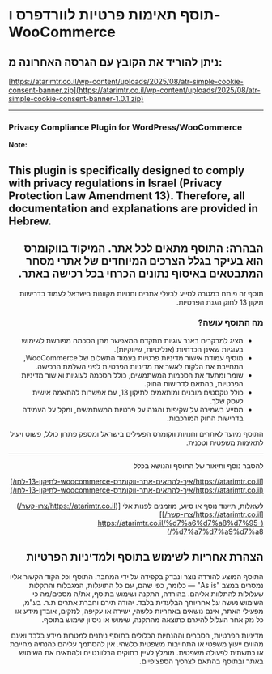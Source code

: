 # תוסף תאימות פרטיות לוורדפרס ו-WooCommerce
## ניתן להוריד את הקובץ עם הגרסה האחרונה מ:
[https://atarimtr.co.il/wp-content/uploads/2025/08/atr-simple-cookie-consent-banner.zip](https://atarimtr.co.il/wp-content/uploads/2025/08/atr-simple-cookie-consent-banner-1.0.1.zip)

--------------------
###  Privacy Compliance Plugin for WordPress/WooCommerce
**Note:**  

This plugin is specifically designed to comply with privacy regulations in Israel (Privacy Protection Law Amendment 13). Therefore, all documentation and explanations are provided in Hebrew.
--------------------
<div dir="rtl">

  ## הבהרה: התוסף מתאים לכל אתר. המיקוד בווקומרס הוא בעיקר בגלל הצרכים המיוחדים של אתרי מסחר המתבטאים באיסוף נתונים הכרחי בכל רכישה באתר.

תוסף זה פותח במטרה לסייע לבעלי אתרים וחנויות מקוונות בישראל לעמוד בדרישות תיקון 13 לחוק הגנת הפרטיות.

### מה התוסף עושה?

- מציג למבקרים באנר עוגיות מתקדם המאפשר מתן הסכמה מפורשת לשימוש בעוגיות שאינן הכרחיות (אנליטיות, שיווקיות).
- מוסיף עמודת אישור מדיניות פרטיות בעמוד התשלום של WooCommerce, המחייבת את הלקוח לאשר את מדיניות הפרטיות לפני השלמת הרכישה.
- שומר ומתעד את הסכמות המשתמשים, כולל הסכמה לעוגיות ואישור מדיניות הפרטיות, בהתאם לדרישות החוק.
- כולל טקסטים מובנים ומותאמים לתיקון 13, עם אפשרות להתאמה אישית לעסק שלך.
- מסייע בשמירה על שקיפות והגנה על פרטיות המשתמשים, ומקל על העמידה בדרישות החוק המורכבות.

התוסף מיועד לאתרים וחנויות ווקומרס הפעילים בישראל ומספק פתרון כולל, פשוט ויעיל לתאימות משפטית וטכנית.

---

להסבר נוסף ותיאור של התוסף והנושא בכלל 

[https://atarimtr.co.il/איך-להתאים-אתר-ווקומרס-woocommerce-לתיקון-13-לחו/](https://atarimtr.co.il/איך-להתאים-אתר-ווקומרס-woocommerce-לתיקון-13-לחו/)

לשאלות, תיעוד נוסף או סיוע, מוזמנים לפנות אלי [(https://atarimtr.co.il/צרו-קשר/)[https://atarimtr.co.il/צרו-קשר/]](https://atarimtr.co.il/%d7%a6%d7%a8%d7%95-%d7%a7%d7%a9%d7%a8/)

## הצהרת אחריות לשימוש בתוסף ולמדיניות הפרטיות

התוסף המוצע להורדה נוצר ונבדק בקפידה על ידי המחבר. התוסף וכל הקוד הקשור אליו נמסרים במצב "As is" — כלומר, כפי שהם, עם כל התועלות, המגבלות והתקלות שעלולות להתלוות אליהם. בהורדה, התקנה ושימוש בתוסף, את/ה מסכים/מה כי השימוש נעשה על אחריותך הבלעדית בלבד. יהודה תירם וחברת אתרים ת.ר. בע"מ, מפעילי האתר, אינם נושאים באחריות כלשהי, ישירה או עקיפה, לנזקים, אובדן מידע או כל נזק אחר העלול להיגרם כתוצאה מהתקנה, שימוש או ניסיון שימוש בתוסף.

מדיניות הפרטיות, הסברים וההנחיות הכלולים בתוסף ניתנים למטרות מידע בלבד ואינם מהווים ייעוץ משפטי או התחייבות משפטית כלשהי. אין להסתמך עליהם כהנחיה מחייבת או כתשתית לפעולה משפטית. מומלץ לעיין בחוקים הרלוונטיים ולהתאים את השימוש באתר ובתוסף בהתאם לצרכיך הספציפיים.
</div>
